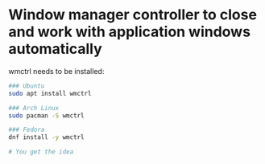 # Window manager controller to close and work with application windows automatically

wmctrl needs to be installed:


```bash
### Ubuntu
sudo apt install wmctrl

### Arch Linux
sudo pacman -S wmctrl

### Fedora 
dnf install -y wmctrl

# You get the idea
```